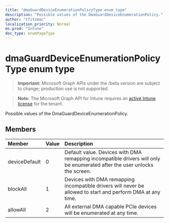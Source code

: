 ```yaml
---
title: "dmaGuardDeviceEnumerationPolicyType enum type"
description: "Possible values of the DmaGuardDeviceEnumerationPolicy."
author: "tfitzmac"
localization_priority: Normal
ms.prod: "Intune"
doc_type: enumPageType
---
```


# dmaGuardDeviceEnumerationPolicyType enum type

> **Important:** Microsoft Graph APIs under the /beta version are subject to change; production use is not supported.

> **Note:** The Microsoft Graph API for Intune requires an [active Intune license](https://go.microsoft.com/fwlink/?linkid=839381) for the tenant.

Possible values of the DmaGuardDeviceEnumerationPolicy.

## Members
|Member|Value|Description|
|:---|:---|:---|
|deviceDefault|0|Default value. Devices with DMA remapping incompatible drivers will only be enumerated after the user unlocks the screen.|
|blockAll|1|Devices with DMA remapping incompatible drivers will never be allowed to start and perform DMA at any time.|
|allowAll|2|All external DMA capable PCIe devices will be enumerated at any time.|





